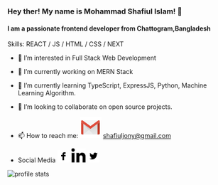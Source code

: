 ### Hey ther! My name is Mohammad Shafiul Islam! 👋
#### I am a passionate frontend developer from Chattogram,Bangladesh
  Skills: REACT / JS / HTML / CSS / NEXT
- 👀 I’m interested in Full Stack Web Development
- 🔭 I’m currently working on MERN Stack
- 🌱 I’m currently learning TypeScript, ExpressJS, Python, Machine Learning Algorithm.
- 👯 I’m looking to collaborate on open source projects.
- 📫 How to reach me: [![Mail](social-media/icons8-gmail-logo-48.png)]() shafiuljony@gmail.com

- Social Media [![Facebook](social-media/facebook.png)](https://www.facebook.com/shafiuljony12/)
[![Linkedin](social-media/linkedin.png)](https://www.linkedin.com/in/mdshafiulislam12/)
[![Twitter](social-media/twitter.png)](https://twitter.com/shafiul_islam12)


<img src="https://github-readme-stats.vercel.app/api?username=shafiuljony&&show_icons=true&title_color=ffffff&icon_color=bb2acf&text_color=daf7dc&bg_color=151515" alt="profile stats"/>

